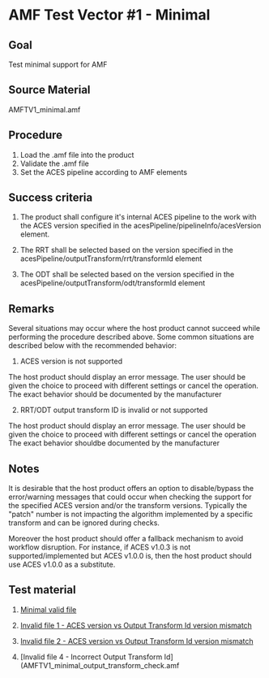 # AMF Test Vector #1 - Minimal

## Goal

Test minimal support for AMF

## Source Material

AMFTV1_minimal.amf

## Procedure

1. Load the .amf file into the product
2. Validate the .amf file
3. Set the ACES pipeline according to AMF elements

## Success criteria

1. The product shall configure it's internal ACES pipeline to the work with the ACES version specified in the acesPipeline/pipelineInfo/acesVersion element.

2. The RRT shall be selected based on the version specified in the acesPipeline/outputTransform/rrt/transformId element

3. The ODT shall be selected based on the version specified in the acesPipeline/outputTransform/odt/transformId element

## Remarks

Several situations may occur where the host product cannot succeed while performing the procedure described above. Some common situations are described below with the recommended behavior:

1. ACES version is not supported

The host product should display an error message. The user should be given the choice to proceed with different settings or cancel the operation. The exact behavior should be documented by the manufacturer

2. RRT/ODT output transform ID is invalid or not supported

The host product should display an error message. The user should be given the choice to proceed with different settings or cancel the operation The exact behavior shouldbe documented by the manufacturer

## Notes

It is desirable that the host product offers an option to disable/bypass the error/warning messages that could occur when checking the support for the specified ACES version and/or the transform versions. Typically the "patch" number is not impacting the algorithm implemented by a specific transform and can be ignored during checks.

Moreover the host product should offer a fallback mechanism to avoid workflow disruption. For instance, if ACES v1.0.3 is not supported/implemented but ACES v1.0.0 is, then the host product should use ACES v1.0.0 as a substitute.

## Test material

1. [Minimal valid file](AMFTV1_minimal.amf)

2. [Invalid file 1 - ACES version vs Output Transform Id version mismatch](AMFTV1_minimal_version_check_001.amf)
3. [Invalid file 2 - ACES version vs Output Transform Id version mismatch](AMFTV1_minimal_version_check_002.amf)

4.  [Invalid file 4 - Incorrect Output Transform Id](AMFTV1_minimal_output_transform_check.amf
